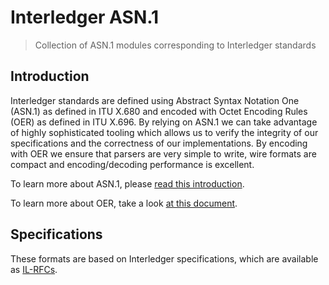 # Interledger ASN.1
> Collection of ASN.1 modules corresponding to Interledger standards

## Introduction

Interledger standards are defined using Abstract Syntax Notation One (ASN.1) as defined in ITU X.680 and encoded with Octet Encoding Rules (OER) as defined in ITU X.696. By relying on ASN.1 we can take advantage of highly sophisticated tooling which allows us to verify the integrity of our specifications and the correctness of our implementations. By encoding with OER we ensure that parsers are very simple to write, wire formats are compact and encoding/decoding performance is excellent.

To learn more about ASN.1, please [read this introduction](http://www.oss.com/asn1/resources/asn1-made-simple/introduction.html).

To learn more about OER, take a look [at this document](http://www.oss.com/asn1/resources/books-whitepapers-pubs/Overview%20of%20OER.pdf).

## Specifications

These formats are based on Interledger specifications, which are available as [IL-RFCs](..).
